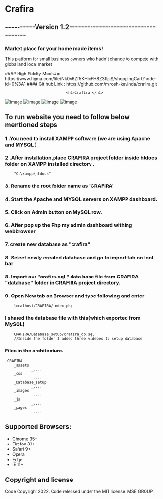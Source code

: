 
<h1 class='center'>Crafira </h1>
<h2 class='center'>----------Version 1.2------------------------------------ </h2>
<h3 class='center'>Market place for your home made items! </h3>

<p>This platform for small business owners who hadn't chance to compete with global and local market</p>
#### High Fidelty MockUp: https://www.figma.com/file/Nk0v6Zf5KHicFH8Z3flpjS/shoppingCart?node-id=0%3A1 
#### Git hub Link : https://github.com/mirosh-kavinda/crafira.git 

                                <h1>Crafira </h1>
![image](https://user-images.githubusercontent.com/74175084/197315205-37c3dd0e-fa1e-41a3-b616-723c9d72c784.png)
![image](https://user-images.githubusercontent.com/74175084/197315228-e4cc66c0-c7d5-4500-9e76-a87aebf9d87b.png)
![image](https://user-images.githubusercontent.com/74175084/197315445-9f0524ba-78dc-4612-9158-b2132b5e7261.png)
![image](https://user-images.githubusercontent.com/74175084/197315367-353beac5-bd1d-45db-b579-e27f236d6040.png)


## To run website you need to follow below mentioned steps

### 1 .You need to install XAMPP software (we are using Apache and MYSQL )
### 2 .After installation,place CRAFIRA project folder inside htdocs folder on  XAMPP installed directory , 
        "C:\xampp\htdocs"
### 3. Rename the root folder name as 'CRAFIRA'
### 4. Start the Apache and MYSQL servers on XAMPP dashboard.
### 5. Click on Admin button on MySQL row.
### 6. After pop up the Php my admin dashboard withing webbrowser
### 7. create new database as "crafira" 
### 8. Select newly created database and go to import tab on tool bar
### 8. Import our "crafira.sql " data base file from CRAFIRA "database" folder in CRAFIRA project directory.
### 9. Open New tab on Browser and type following and enter:
        localhost/CRAFIRA/index.php

### I shared the database file with this(which exported from MySQL)
        CRAFIRA/Database_setup/crafira_db.sql
        //Inside the folder I added three videoes to setup database 
### Files in the architecture.


    _CRAFIRA
        _assets
                _....
        _css
                _....
        _Database_setup
                _....
        _images
                _....
        _js
                _....
        _pages
                _....
       
     

## Supported Browsers:
- Chrome 35+
- Firefox 31+
- Safari 9+
- Opera
- Edge
- IE 11+



## Copyright and license
Code Copyright 2022. Code released under the MIT license.
MSE GROUP 

